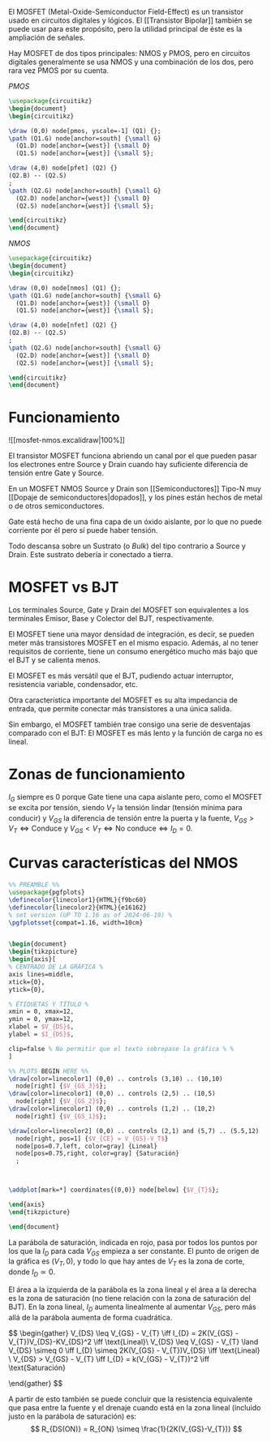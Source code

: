 
El MOSFET (Metal-Oxide-Semiconductor Field-Effect) es un transistor usado en circuitos digitales y lógicos. El [[Transistor Bipolar]] también se puede usar para este propósito, pero la utilidad principal de éste es la ampliación de señales.

Hay MOSFET de dos tipos principales: NMOS y PMOS, pero en circuitos digitales generalmente se usa NMOS y una combinación de los dos, pero rara vez PMOS por su cuenta.

*PMOS*
```tikz
\usepackage{circuitikz}
\begin{document}
\begin{circuitikz}

\draw (0,0) node[pmos, yscale=-1] (Q1) {};
\path (Q1.G) node[anchor=south] {\small G}
  (Q1.D) node[anchor={west}] {\small D}
  (Q1.S) node[anchor={west}] {\small S};

\draw (4,0) node[pfet] (Q2) {}
(Q2.B) -- (Q2.S)
;
\path (Q2.G) node[anchor=south] {\small G}
  (Q2.D) node[anchor={west}] {\small D}
  (Q2.S) node[anchor={west}] {\small S};

\end{circuitikz}
\end{document}
```

*NMOS*
```tikz
\usepackage{circuitikz}
\begin{document}
\begin{circuitikz}

\draw (0,0) node[nmos] (Q1) {};
\path (Q1.G) node[anchor=south] {\small G}
  (Q1.D) node[anchor={west}] {\small D}
  (Q1.S) node[anchor={west}] {\small S};

\draw (4,0) node[nfet] (Q2) {}
(Q2.B) -- (Q2.S)
;
\path (Q2.G) node[anchor=south] {\small G}
  (Q2.D) node[anchor={west}] {\small D}
  (Q2.S) node[anchor={west}] {\small S};

\end{circuitikz}
\end{document}
```

# Funcionamiento

![[mosfet-nmos.excalidraw|100%]]

El transistor MOSFET funciona abriendo un canal por el que pueden pasar los electrones entre Source y Drain cuando hay suficiente diferencia de tensión entre Gate y Source.

En un MOSFET NMOS Source y Drain son [[Semiconductores]] Tipo-N muy [[Dopaje de semiconductores|dopados]], y los pines están hechos de metal o de otros semiconductores.

Gate está hecho de una fina capa de un óxido aislante, por lo que no puede corriente por él pero sí puede haber tensión.

Todo descansa sobre un Sustrato (o *Bulk*) del tipo contrario a Source y Drain. Este sustrato debería ir conectado a tierra.

# MOSFET vs BJT

Los terminales Source, Gate y Drain del MOSFET son equivalentes a los terminales Emisor, Base y Colector del BJT, respectivamente.

El MOSFET tiene una mayor densidad de integración, es decir, se pueden meter más transistores MOSFET en el mismo espacio. Además, al no tener requisitos de corriente, tiene un consumo energético mucho más bajo que el BJT y se calienta menos.

El MOSFET es más versátil que el BJT, pudiendo actuar interruptor, resistencia variable, condensador, etc.

Otra característica importante del MOSFET es su alta impedancia de entrada, que permite conectar más transistores a una única salida.

Sin embargo, el MOSFET también trae consigo una serie de desventajas comparado con el BJT: El MOSFET es más lento y la función de carga no es lineal.

# Zonas de funcionamiento

$I_G$ siempre es 0 porque Gate tiene una capa aislante pero, como el MOSFET se excita por tensión, siendo $V_T$ la tensión lindar (tensión mínima para conducir) y $V_{GS}$ la diferencia de tensión entre la puerta y la fuente, $V_{GS} > V_{T} \iff \text{Conduce}$ y $V_{GS} < V_{T} \iff \text{No conduce} \iff I_{D} = 0$.

# Curvas características del NMOS

```tikz
%% PREAMBLE %%
\usepackage{pgfplots}
\definecolor{linecolor1}{HTML}{f9bc60}
\definecolor{linecolor2}{HTML}{e16162}
% set version (UP TO 1.16 as of 2024-06-19) %
\pgfplotsset{compat=1.16, width=10cm}


\begin{document}
\begin{tikzpicture}
\begin{axis}[
% CENTRADO DE LA GRÁFICA %
axis lines=middle,
xtick={0},
ytick={0},

% ETIQUETAS Y TÍTULO %
xmin = 0, xmax=12,
ymin = 0, ymax=12,
xlabel = $V_{DS}$,
ylabel = $I_{DS}$,

clip=false % No permitir que el texto sobrepase la gráfica % %
]

%% PLOTS BEGIN HERE %%
\draw[color=linecolor1] (0,0) .. controls (3,10) .. (10,10)
  node[right] {$V_{GS_3}$};
\draw[color=linecolor1] (0,0) .. controls (2,5) .. (10,5)
  node[right] {$V_{GS_2}$};
\draw[color=linecolor1] (0,0) .. controls (1,2) .. (10,2)
  node[right] {$V_{GS_1}$};

\draw[color=linecolor2] (0,0) .. controls (2,1) and (5,7) .. (5.5,12)
  node[right, pos=1] {$V_{CE} = V_{GS}-V_T$}
  node[pos=0.7,left, color=gray] {Lineal}
  node[pos=0.75,right, color=gray] {Saturación}
  ;



\addplot[mark=*] coordinates{(0,0)} node[below] {$V_{T}$};

\end{axis}
\end{tikzpicture}

\end{document}
```

La parábola de saturación, indicada en rojo, pasa por todos los puntos por los que la $I_{D}$ para cada $V_{GS}$ empieza a ser constante. El punto de origen de la gráfica es $(V_{T},0)$, y todo lo que hay antes de $V_{T}$ es la zona de corte, donde $I_{D} \simeq 0$.

El área a la izquierda de la parábola es la zona lineal y el área a la derecha es la zona de saturación (no tiene relación con la zona de saturación del BJT). En la zona lineal, $I_D$ aumenta linealmente al aumentar $V_{GS}$, pero más allá de la parábola aumenta de forma cuadrática.

$$
\begin{gather}
V_{DS} \leq V_{GS} - V_{T} \iff I_{D} = 2K(V_{GS} - V_{T})V_{DS}-KV_{DS}^2 \iff \text{Lineal}\\
V_{DS} \leq V_{GS} - V_{T} \land V_{DS} \simeq 0 \iff I_{D} \simeq 2K(V_{GS} - V_{T})V_{DS} \iff \text{Lineal} \\
V_{DS} > V_{GS} - V_{T} \iff I_{D} = k(V_{GS} - V_{T})^2 \iff \text{Saturación}

\end{gather}
$$

A partir de esto también se puede concluir que la resistencia equivalente que pasa entre la fuente y el drenaje  cuando está en la zona lineal (incluido justo en la parábola de saturación) es:
$$
R_{DS(ON)} = R_{ON} \simeq \frac{1}{2K(V_{GS}-V_{T})}
$$